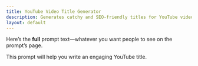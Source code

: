 ```yaml
---
title: YouTube Video Title Generator
description: Generates catchy and SEO-friendly titles for YouTube videos.
layout: default
---
```


Here’s the **full** prompt text—whatever you want people to see on the prompt’s page.

This prompt will help you write an engaging YouTube title.